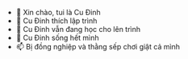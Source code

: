 - 👋 Xin chào, tui là Cu Đinh
- 👀 Cu Đinh thích lập trình
- 🌱 Cu Đinh vẫn đang học cho lên trình
- 💞️ Cu Đinh sống hết mình
- 📫 Bị đồng nghiệp và thằng sếp chơi giật cả mình

<!---
cudinh/cudinh is a ✨ special ✨ repository because its `README.md` (this file) appears on your GitHub profile.
You can click the Preview link to take a look at your changes.
--->
